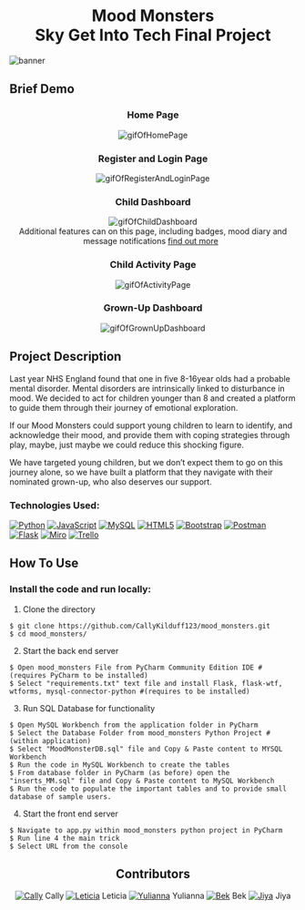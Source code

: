 <!-- TITLE -->
<div align=center>
<h1>Mood Monsters <br> Sky Get Into Tech Final Project</h1> 
</div>

<img src="https://github.com/CallyKilduff123/mood_monsters/blob/main/MMBanner.png"  alt="banner">

## Brief Demo
<div align=center>


  ### Home Page 
  ![gifOfHomePage](https://media.giphy.com/media/v1.Y2lkPTc5MGI3NjExOWxlbHY1aXBkZ2Z6dHdqbGI1bDljYjFxZWkyMndpajFib25zaG13diZlcD12MV9pbnRlcm5hbF9naWZfYnlfaWQmY3Q9Zw/CuL7tnMQzy7hoDr3ZA/giphy.gif)
  ### Register and Login Page
  ![gifOfRegisterAndLoginPage](https://media.giphy.com/media/v1.Y2lkPTc5MGI3NjExZ2Q3aHMxcjk3aWJleWUydHgxc2VnbHA4ZmltMzFoaWJoZjJhMjE4OSZlcD12MV9pbnRlcm5hbF9naWZfYnlfaWQmY3Q9Zw/Gjn5UWWWLlE4oScuoe/giphy.gif)
  ### Child Dashboard
  ![gifOfChildDashboard](https://media.giphy.com/media/v1.Y2lkPTc5MGI3NjExOWxlbHY1aXBkZ2Z6dHdqbGI1bDljYjFxZWkyMndpajFib25zaG13diZlcD12MV9pbnRlcm5hbF9naWZfYnlfaWQmY3Q9Zw/CuL7tnMQzy7hoDr3ZA/giphy.gif)
  <br> Additional features can on this page, including badges, mood diary and message notifications [find out more](#How-To-Use) &nbsp; 
  ### Child Activity Page 
   ![gifOfActivityPage](https://media.giphy.com/media/v1.Y2lkPTc5MGI3NjExYno0c2RvcHAyZGJtN2lpdG9icXZxb21qaW90NmhmanE0ODBlN2hnaiZlcD12MV9pbnRlcm5hbF9naWZfYnlfaWQmY3Q9Zw/xjmK4FIGgVZiT6Tm9U/giphy.gif)
  ### Grown-Up Dashboard
  ![gifOfGrownUpDashboard](https://media.giphy.com/media/v1.Y2lkPTc5MGI3NjExMHpub2xhdnVtaWUzNHNiMXk0eTZvczA5MzN0cGtudXRrZzMxN2MyayZlcD12MV9pbnRlcm5hbF9naWZfYnlfaWQmY3Q9Zw/AGzDhjs4dTR215aMoP/giphy.gif)
</div>


<!-- PROJECT DESCRIPTION -->
## Project Description 
Last year NHS England found that one in five 8-16year olds had a probable mental disorder. Mental disorders are intrinsically linked to disturbance in mood. We decided to act for children younger than 8 and created a platform to guide them through their journey of emotional exploration. 

If our Mood Monsters could support young children to learn to identify, and acknowledge their mood, and provide them with coping strategies through play, maybe, just maybe we could reduce this shocking figure. 

We have targeted young children, but we don’t expect them to go on this journey alone, so we have built a platform that they navigate with their nominated grown-up, who also deserves our support.

### Technologies Used:  
[![Python](https://img.shields.io/badge/Python-FFD43B?style=for-the-badge&logo=python&logoColor=blue)](https://docs.python.org/3.13/)
[![JavaScript](https://img.shields.io/badge/JavaScript-323330?style=for-the-badge&logo=javascript&logoColor=F7DF1E)](https://www.w3schools.com/js/)
[![MySQL](https://img.shields.io/badge/MySQL-005C84?style=for-the-badge&logo=mysql&logoColor=white)](href="https://www.mysql.com/)
[![HTML5](https://img.shields.io/badge/HTML5-E34F26?style=for-the-badge&logo=html5&logoColor=white)](https://html.com/html5/)
[![Bootstrap](https://img.shields.io/badge/Bootstrap-563D7C?style=for-the-badge&logo=bootstrap&logoColor=white)](https://getbootstrap.com/)
[![Postman](https://img.shields.io/badge/Postman-FF6C37?style=for-the-badge&logo=Postman&logoColor=white)](https://www.postman.com/)
[![Flask](https://img.shields.io/badge/Flask-000000?style=for-the-badge&logo=flask&logoColor=white)](https://flask.palletsprojects.com/en/3.0.x/)
[![Miro](https://img.shields.io/badge/Miro-F7C922?style=for-the-badge&logo=Miro&logoColor=050036)](https://miro.com/)
[![Trello](https://img.shields.io/badge/Trello-0052CC?style=for-the-badge&logo=trello&logoColor=white)](https://trello.com/)


<!-- HOW TO USE THE APP --> 
## How To Use 
### Install the code and run locally: 
1. Clone the directory

```
$ git clone https://github.com/CallyKilduff123/mood_monsters.git 
$ cd mood_monsters/
```
2. Start the back end server 
```
$ Open mood_monsters File from PyCharm Community Edition IDE #(requires PyCharm to be installed)
$ Select "requirements.txt" text file and install Flask, flask-wtf, wtforms, mysql-connector-python #(requires to be installed)
```
3. Run SQL Database for functionality  
```
$ Open MySQL Workbench from the application folder in PyCharm
$ Select the Database Folder from mood_monsters Python Project #(within application)
$ Select "MoodMonsterDB.sql" file and Copy & Paste content to MYSQL Workbench
$ Run the code in MySQL Workbench to create the tables 
$ From database folder in PyCharm (as before) open the "inserts_MM.sql" file and Copy & Paste content to MySQL Workbench
$ Run the code to populate the important tables and to provide small database of sample users. 
```
4. Start the front end server 
```
$ Navigate to app.py within mood_monsters python project in PyCharm
$ Run line 4 the main trick
$ Select URL from the console  
``` 
<div align="center">

  
## Contributors
[![Cally](https://img.icons8.com/nolan/25/github.png)](https://github.com/CallyKilduff123) Cally [![Leticia](https://img.icons8.com/nolan/25/github.png)](https://github.com/Leticia-Santos922) Leticia [![Yulianna](https://img.icons8.com/nolan/25/github.png)](https://github.com/yuliannagarcia) Yulianna [![Bek](https://img.icons8.com/nolan/25/github.png)](https://github.com/BekstersLab) Bek [![Jiya](https://img.icons8.com/nolan/25/github.png)](https://github.com/Jiyabharti) Jiya 
</div>
